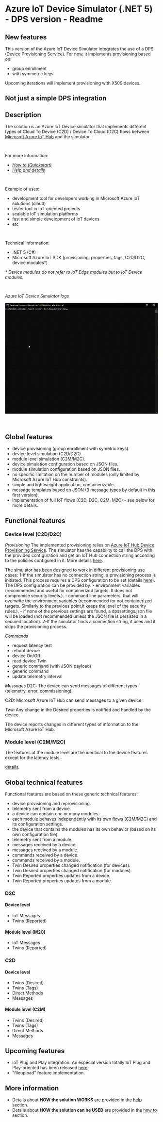 # Azure IoT Device Simulator (.NET 5) - DPS version - Readme

## New features
This version of the Azure IoT Device Simulator integrates the use of a DPS (Device Provisioning Service). For now, it implements provisioning based on:
 - group enrollment
 - with symmetric keys

Upcoming iterations will implement provisioning with X509 devices.

## Not just a simple DPS integration


## Description
The solution is an Azure IoT Device simulator that implements different types of Cloud To Device (C2D) / Device To Cloud (D2C) flows between [Microsoft Azure IoT Hub](https://azure.microsoft.com/en-us/services/iot-hub/) and the simulator.

<br/>

For more information:
 - [*How to (Quickstart)*](docs/HowTo.md)
 - [*Help  and details*](docs/Help.md) 
 
 <br/>

Example of uses:
 - development tool for developers working in Microsoft Azure IoT solutions (cloud)
 - tester tool in IoT-oriented projects
 - scalable IoT simulation platforms
 - fast and simple development of IoT devices
 - etc

<br/>

Technical information:
 - .NET 5 (C#)
 - Microsoft Azure IoT SDK (provisioning, properties, tags, C2D/D2C, device modules*)

_* Device modules do not refer to IoT Edge modules but to IoT Device modules._

<br/>

*Azure IoT Device Simulator logs*

![Azure IoT Device Simulator Logs](docs/images/AzureIoTDeviceSimulatorLos.gif)

<br/>

## Global features
 - device provisioning (group enrollment with symetric keys).
 - device level simulation (C2D/D2C).
 - module level simulation (C2M/M2C).
 - device simulation configuration based on JSON files.
 - module simulation configuration based on JSON files.
 - no specific limitation on the number of modules (only limited by Microsoft Azure IoT Hub constraints).
 - simple and lightweight application, containerizable.
 - message templates based on JSON (3 message types by default in this first version).
 - implementation of full IoT flows (C2D, D2C, C2M, M2C) - see below for more details.


## Functional features

### Device level (C2D/D2C)

*Provisioning*
The implemented provisioning relies on [Azure IoT Hub Device Provisioning Service](https://docs.microsoft.com/en-us/azure/iot-dps/).
The simulator has the capability to call the DPS with the provided configuration and get an IoT Hub connection string according to the policies configured in it.
More details [here](docs/Provisioning.md).

The simulator has been designed to work in different provisioning use cases:
 1-If the simulator has no connection string, a provisioning process is initiated.
   This process requires a DPS configuration to be set (details [here](docs/Provisioning.md)).
   The DPS configuration can be provided by:
     - environment variables (recommended and useful for containerized targets. It does not compromise security levels.).
     - command line parameters, that will overwrite the environment variables (recommended for not containerized targets. Similarly to the previous point,it keeps the level of the security rules.).
     - if none of the previous settings are found, a dpssettings.json file will be loaded (not recommended unless the JSON file is persisted in a secured location).
 2-If the simulator finds a connection string, it uses and it skips the provisioning process.
 
*Commands*
 - request latency test
 - reboot device
 - device On/Off
 - read device Twin
 - generic command (with JSON payload)
 - generic command
 - update telemetry interval
 
 *Messages*
 D2C: The device can send messages of different types (telemetry, error, commissioning).
 
 C2D: Microsoft Azure IoT Hub can send messages to a given device.
 
 *Twin*
 Any change in the Desired properties is notified and handled by the device.

 The device reports changes in different types of information to the Microsoft Azure IoT Hub.


### Module level (C2M/M2C)
The features at the module level are the identical to the device features except for the latency tests.


[details](docs/Help.md).

  
## Global technical features

Functional features are based on these generic technical features:
 - device provisioning and reprovisioning.
 - telemetry sent from a device.
 - a device can contain one or many modules.
 - each module behaves independently with its own flows (C2M/M2C) and its configuration settings.
 - the device that contains the modules has its own behavior (based on its own configuration file).
 - telemetry sent from a module.
 - messages received by a device.
 - messages received by a module.
 - commands received by a device.
 - commands received by a module.
 - Twin Desired properties changed notification (for devices).
 - Twin Desired properties changed notification (for modules).
 - Twin Reported properties updates from a device.
 - Twin Reported properties updates from a module.


### D2C
#### Device level
 - IoT Messages
 - Twins (Reported)

#### Module level (M2C)
 - IoT Messages
 - Twins (Reported)

### C2D
#### Device level
 - Twins (Desired)
 - Twins (Tags)
 - Direct Methods
 - Messages

#### Module level (C2M)
 - Twins (Desired)
 - Twins (Tags)
 - Direct Methods
 - Messages

## Upcoming features
- IoT Plug and Play integration. An especial version totally IoT Plug and Play-oriented has been released [here](https://github.com/jonmikeli/azureiotdevicesimulator5-pnp).
- "fileupload" feature implementation.

## More information

- Details about **HOW the solution WORKS** are provided in the [help](docs/Help.md) section.
- Details about **HOW the solution can be USED** are provided in the [how to](docs/HowTo.md) section.

